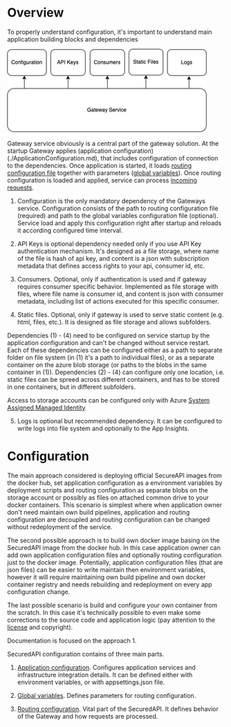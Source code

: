 # Overview

To properly understand configuration, it's important to understand main application building blocks and dependencies

![](./../Img/dependencies.png)

Gateway service obviously is a central part of the gateway solution. At the startup Gateway applies (application configuration)(./ApplicationConfiguration.md), that includes configuration of connection to the dependencies. Once application is started, it loads [routing configuration file](./RoutingConfiguration.md) together with parameters ([global variables](./GlobalVariablesConfiguration.md)). Once routing configuration is loaded and applied, service can process [incoming requests](./Routing.md).

1. Configuration is the only mandatory dependency of the Gateways service. Configuration consists of the path to routing configuration file (required) and path to the global variables configuration file (optional). Service load and apply this configuration right after startup and reloads it according configured time interval.

2. API Keys is optional dependency needed only if you use API Key authentication mechanism. It's designed as a file storage, where name of the file is hash of api key, and content is a json with subscription metadata that defines access rights to your api, consumer id, etc.

3. Consumers. Optional, only if authentication is used and if gateway requires consumer specific behavior. Implemented as file storage with files, where file name is consumer id, and content is json with consumer metadata, including list of actions executed for this specific consumer.

4. Static files. Optional, only if gateway is used to serve static content (e.g. html, files, etc.). It is designed as file storage and allows subfolders. 

Dependencies (1) - (4) need to be configured on service startup by the application configuration and can't be changed without service restart. Each of these dependencies can be configured either as a path to separate folder on file system (in (1) it's a path to individual files), or as a separate container on the azure blob storage (or paths to the blobs in the same container in (1)). Dependencies (2) - (4) can configure only one location, i.e. static files can be spreed across different containers, and has to be stored in one containers, but in different subfolders.

Access to storage accounts can be configured only with Azure [System Assigned Managed Identity](https://learn.microsoft.com/en-us/entra/identity/managed-identities-azure-resources/overview)

5. Logs is optional but recommended dependency. It can be configured to write logs into file system and optionally to the App Insights.

# Configuration

The main approach considered is deploying official SecureAPI images from the docker hub, set application configuration as a environment variables by deployment scripts and routing configuration as separate blobs on the storage account or possibly as files on attached common drive to your docker containers. This scenario is simplest where when application owner don't need maintain own build pipelines, application and routing configuration are decoupled and routing configuration can be changed without redeployment of the service.

The second possible approach is to build own docker image basing on the SecuredAPI image from the docker hub. In this case application owner can add own application configuration files and optionally routing configuration just to the docker image. Potentially, application configuration files (that are json files) can be easier to write maintain then environment variables, however it will require maintaining own build pipeline and own docker container registry and needs rebuilding and redeployment on every app configuration change. 

The last possible scenario is build and configure your own container from the scratch. In this case it's technically possible to even make some corrections to the source code and application logic (pay attention to the [license](./../../LICENSE.txt) and copyright).

Documentation is focused on the approach 1.

SecuredAPI configuration contains of three main parts.
1. [Application configuration](./ApplicationConfiguration.md). Configures application services and infrastructure integration details. It can be defined either with environment variables, or with appsettings.json file.

2. [Global variables](./GlobalVariablesConfiguration.md). Defines parameters for routing configuration.

3. [Routing configuration](./RoutingConfiguration.md). Vital part of the SecuredAPI. It defines behavior of the Gateway and how requests are processed.